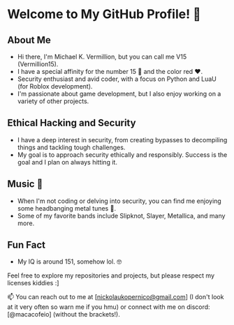 # Welcome to My GitHub Profile! 👋

## About Me

- Hi there, I'm Michael K. Vermillion, but you can call me V15 (Vermillion15).
- I have a special affinity for the number 15 🎱 and the color red ❤️.
- Security enthusiast and avid coder, with a focus on Python and LuaU (for Roblox development).
- I'm passionate about game development, but I also enjoy working on a variety of other projects.

## Ethical Hacking and Security

- I have a deep interest in security, from creating bypasses to decompiling things and tackling tough challenges.
- My goal is to approach security ethically and responsibly. Success is the goal and I plan on always hitting it.

## Music 🎵

- When I'm not coding or delving into security, you can find me enjoying some headbanging metal tunes 🤘.
- Some of my favorite bands include Slipknot, Slayer, Metallica, and many more.

## Fun Fact

- My IQ is around 151, somehow lol. 🤓

Feel free to explore my repositories and projects, but please respect my licenses kiddies :]

📫 You can reach out to me at [nickolaukopernico@gmail.com] (I don't look at it very often so warn me if you hmu) or connect with me on discord: [@macacofeio] (without the brackets!).
